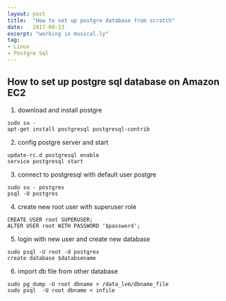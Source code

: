 ```yaml
---
layout: post
title:  "How to set up postgre database from scratch"
date:   2017-09-13
excerpt: "working in musical.ly"
tag:
- Linux
- Postgre Sql
---
```



## How to set up postgre sql database on Amazon EC2

1. download and install postgre

```
sudo su -
apt-get install postgresql postgresql-contrib
```

2. config postgre server and start

```
update-rc.d postgresql enable
service postgresql start
```

3. connect to postgresql with default user postgre

```
sudo su - postgres
psql -U postgres
```
4. create new root user with superuser role

```
CREATE USER root SUPERUSER;
ALTER USER root WITH PASSWORD '$password';
```
5. login with new user and create new database

```
sudo psql -U root -d postgres
create database $databsename
```
6. import db file from other database

```
sudo pg_dump -U root dbname > /data_lvm/dbname_file
sudo psql  -U root dbname < infile
```
